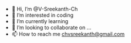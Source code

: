 - 👋 Hi, I’m @V-Sreekanth-Ch
- 👀 I’m interested in coding
- 🌱 I’m currently learning 
- 💞️ I’m looking to collaborate on ...
- 📫 How to reach me chvsreekanth@gmail.com

<!---
chvsree2007/chvsree2007 is a ✨ special ✨ repository because its `README.md` (this file) appears on your GitHub profile.
You can click the Preview link to take a look at your changes.
--->
